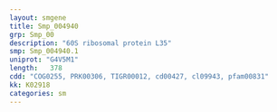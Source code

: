 ```yaml
---
layout: smgene
title: Smp_004940
grp: Smp_00
description: "60S ribosomal protein L35"
smp: Smp_004940.1
uniprot: "G4V5M1"
length:   378
cdd: "COG0255, PRK00306, TIGR00012, cd00427, cl09943, pfam00831"
kk: K02918
categories: sm
---
```


